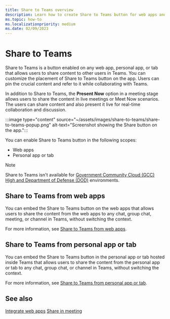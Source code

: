```yaml
---
title: Share to Teams overview
description: Learn how to create Share to Teams button for web apps and personal app or tab, and where to add it in the Microsoft Teams apps and tab apps.
ms.topic: how-to
ms.localizationpriority: medium
ms.date: 02/09/2023
---
```


# Share to Teams

Share to Teams is a button enabled on any web app, personal app, or tab that allows users to share content to other users in Teams. You can customize the placement of Share to Teams button on the app. Users can pin the crucial content and refer to it while collaborating with Teams.

In addition to Share to Teams, the **Present Now** option in a meeting stage allows users to share the content in live meetings or Meet Now scenarios. The users can share content and also present it live for real-time collaboration and discussion.

:::image type="content" source="~/assets/images/share-to-teams/share-to-teams-popup.png" alt-text="Screenshot showing the Share button on the app.":::

You can enable Share to Teams button in the following scopes:

* Web apps
* Personal app or tab

> [!NOTE]
> Share to Teams isn't available for [Government Community Cloud (GCC) High and Department of Defense (DOD)](~/concepts/app-fundamentals-overview.md#government-community-cloud) environments.

## Share to Teams from web apps

You can embed the Share to Teams button on the web apps that allows users to share the content from the web apps to any chat, group chat, meeting, or channel in Teams, without switching the context.

For more information, see [Share to Teams from web apps](share-to-teams-from-web-apps.md).

## Share to Teams from personal app or tab

You can embed the Share to Teams button in the personal app or tab hosted inside Teams that allows users to share the content from the personal app or tab to any chat, group chat, or channel in Teams, without switching the context.

For more information, see [Share to Teams from personal app or tab](share-to-teams-from-personal-app-or-tab.md).

## See also

[Integrate web apps](../../samples/integrate-web-apps-overview.md)
[Share in meeting](share-in-meeting.md)
